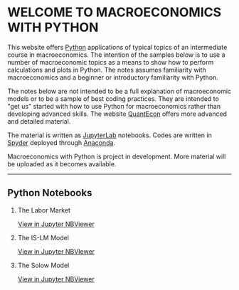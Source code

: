 # WELCOME TO MACROECONOMICS WITH PYTHON

This website offers [Python](https://www.python.org/) applications of typical topics of an intermediate course in macroeconomics. The intention of the samples below is to use a number of macroeconomic topics as a means to show how to perform calculations and plots in Python. The notes assumes familiarity with macroeconomics and a beginner or introductory familiarity with Python.

The notes below are not intended to be a full explanation of macroeconomic models or to be a sample of best coding practices. They are intended to "get us" started with how to use Python for macroeconomics rather than developing advanced skills. The website [QuantEcon](https://quantecon.org/) offers more advanced and detailed material.

The material is written as [JupyterLab](https://jupyter.org/) notebooks. Codes are written in [Spyder](https://www.spyder-ide.org/) deployed through [Anaconda](https://anaconda.org/).

Macroeconomics with Python is project in development. More material will be uploaded as it becomes available.

---

## Python Notebooks

1. The Labor Market

   [View in Jupyter NBViewer](https://nbviewer.jupyter.org/github/ncachanosky/Macroeconomics-with-Python/blob/master/Labor%20Market.ipynb)

2. The IS-LM Model

   [View in Jupyter NBVIewer](https://nbviewer.jupyter.org/github/ncachanosky/Macroeconomics-with-Python/blob/master/IS-LM%20Model.ipynb)
   
3. The Solow Model

   [View in Jupyter NBViewer](https://nbviewer.jupyter.org/github/ncachanosky/Macroeconomics-with-Python/blob/master/Solow%20Model.ipynb)
